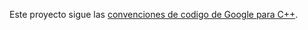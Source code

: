 Este proyecto sigue las [convenciones de codigo de Google para C++][style].

[style]: google.github.io/styleguide/cppguide.html
